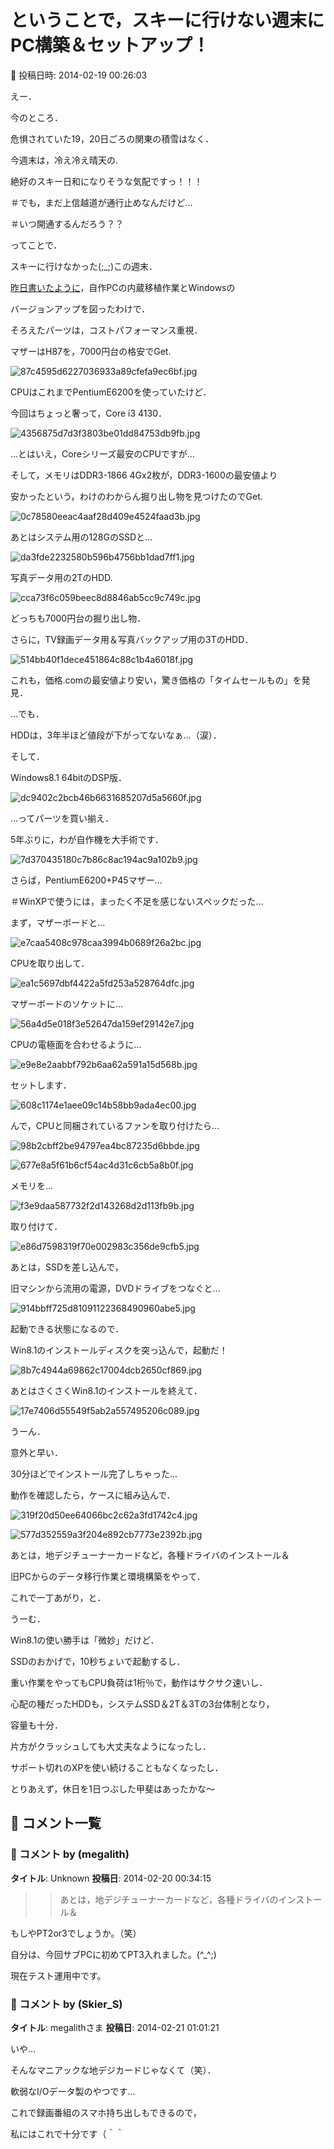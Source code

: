 # ということで，スキーに行けない週末にPC構築＆セットアップ！

📅 投稿日時: 2014-02-19 00:26:03

えー．


今のところ．


危惧されていた19，20日ごろの関東の積雪はなく．


今週末は，冷え冷え晴天の.


絶好のスキー日和になりそうな気配ですっ！！！


＃でも，まだ上信越道が通行止めなんだけど…


＃いつ開通するんだろう？？





ってことで．


スキーに行けなかった(;_;)この週末．


[昨日書いたように](e4597ee7c2cdc43cce4bd9c3cbd6a5a15.md)，自作PCの内蔵移植作業とWindowsの


バージョンアップを図ったわけで．





そろえたパーツは，コストパフォーマンス重視．


マザーはH87を，7000円台の格安でGet.




![87c4595d6227036933a89cfefa9ec6bf.jpg](images/87c4595d6227036933a89cfefa9ec6bf.jpg)




CPUはこれまでPentiumE6200を使っていたけど．


今回はちょっと奢って，Core i3 4130．




![4356875d7d3f3803be01dd84753db9fb.jpg](images/4356875d7d3f3803be01dd84753db9fb.jpg)




…とはいえ，Coreシリーズ最安のCPUですが…





そして，メモリはDDR3-1866 4Gx2枚が，DDR3-1600の最安値より


安かったという，わけのわからん掘り出し物を見つけたのでGet.




![0c78580eeac4aaf28d409e4524faad3b.jpg](images/0c78580eeac4aaf28d409e4524faad3b.jpg)







あとはシステム用の128GのSSDと…




![da3fde2232580b596b4756bb1dad7ff1.jpg](images/da3fde2232580b596b4756bb1dad7ff1.jpg)




写真データ用の2TのHDD.




![cca73f6c059beec8d8846ab5cc9c749c.jpg](images/cca73f6c059beec8d8846ab5cc9c749c.jpg)




どっちも7000円台の掘り出し物．


さらに，TV録画データ用＆写真バックアップ用の3TのHDD．




![514bb40f1dece451864c88c1b4a6018f.jpg](images/514bb40f1dece451864c88c1b4a6018f.jpg)




これも，価格.comの最安値より安い，驚き価格の「タイムセールもの」を発見．


…でも．


HDDは，3年半ほど値段が下がってないなぁ…（涙）．





そして．


Windows8.1 64bitのDSP版．




![dc9402c2bcb46b6631685207d5a5660f.jpg](images/dc9402c2bcb46b6631685207d5a5660f.jpg)







…ってパーツを買い揃え．


5年ぶりに，わが自作機を大手術です．




![7d370435180c7b86c8ac194ac9a102b9.jpg](images/7d370435180c7b86c8ac194ac9a102b9.jpg)




さらば，PentiumE6200+P45マザー…


＃WinXPで使うには，まったく不足を感じないスペックだった…





まず，マザーボードと…




![e7caa5408c978caa3994b0689f26a2bc.jpg](images/e7caa5408c978caa3994b0689f26a2bc.jpg)




CPUを取り出して．




![ea1c5697dbf4422a5fd253a528764dfc.jpg](images/ea1c5697dbf4422a5fd253a528764dfc.jpg)







マザーボードのソケットに…




![56a4d5e018f3e52647da159ef29142e7.jpg](images/56a4d5e018f3e52647da159ef29142e7.jpg)




CPUの電極面を合わせるように…




![e9e8e2aabbf792b6aa62a591a15d568b.jpg](images/e9e8e2aabbf792b6aa62a591a15d568b.jpg)




セットします．




![608c1174e1aee09c14b58bb9ada4ec00.jpg](images/608c1174e1aee09c14b58bb9ada4ec00.jpg)




んで，CPUと同梱されているファンを取り付けたら…




![98b2cbff2be94797ea4bc87235d6bbde.jpg](images/98b2cbff2be94797ea4bc87235d6bbde.jpg)









![677e8a5f61b6cf54ac4d31c6cb5a8b0f.jpg](images/677e8a5f61b6cf54ac4d31c6cb5a8b0f.jpg)




メモリを…




![f3e9daa587732f2d143268d2d113fb9b.jpg](images/f3e9daa587732f2d143268d2d113fb9b.jpg)




取り付けて．




![e86d7598319f70e002983c356de9cfb5.jpg](images/e86d7598319f70e002983c356de9cfb5.jpg)




あとは，SSDを差し込んで，


旧マシンから流用の電源，DVDドライブをつなぐと…




![914bbff725d81091122368490960abe5.jpg](images/914bbff725d81091122368490960abe5.jpg)




起動できる状態になるので．


Win8.1のインストールディスクを突っ込んで，起動だ！




![8b7c4944a69862c17004dcb2650cf869.jpg](images/8b7c4944a69862c17004dcb2650cf869.jpg)




あとはさくさくWin8.1のインストールを終えて．




![17e7406d55549f5ab2a557495206c089.jpg](images/17e7406d55549f5ab2a557495206c089.jpg)




うーん．


意外と早い．


30分ほどでインストール完了しちゃった…





動作を確認したら，ケースに組み込んで．




![319f20d50ee64066bc2c62a3fd1742c4.jpg](images/319f20d50ee64066bc2c62a3fd1742c4.jpg)









![577d352559a3f204e892cb7773e2392b.jpg](images/577d352559a3f204e892cb7773e2392b.jpg)




あとは，地デジチューナーカードなど，各種ドライバのインストール＆


旧PCからのデータ移行作業と環境構築をやって．


これで一丁あがり，と．





うーむ．


Win8.1の使い勝手は「微妙」だけど．


SSDのおかげで，10秒ちょいで起動するし．


重い作業をやってもCPU負荷は1桁％で，動作はサクサク速いし．





心配の種だったHDDも，システムSSD＆2T＆3Tの3台体制となり，


容量も十分．


片方がクラッシュしても大丈夫なようになったし．


サポート切れのXPを使い続けることもなくなったし．





とりあえず，休日を1日つぶした甲斐はあったかな～

## 💬 コメント一覧

### 💬 コメント by (megalith)
**タイトル**: Unknown
**投稿日**: 2014-02-20 00:34:15

>>あとは，地デジチューナーカードなど，各種ドライバのインストール＆



もしやPT2or3でしょうか。（笑）

自分は、今回サブPCに初めてPT3入れました。(^_^;)

現在テスト運用中です。

### 💬 コメント by (Skier_S)
**タイトル**: megalithさま
**投稿日**: 2014-02-21 01:01:21

いや…

そんなマニアックな地デジカードじゃなくて（笑）．

軟弱なI/Oデータ製のやつです…



これで録画番組のスマホ持ち出しもできるので，

私にはこれで十分です（＾＾

